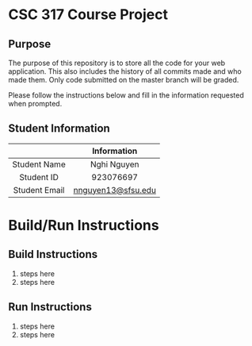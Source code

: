# CSC 317 Course Project

## Purpose

The purpose of this repository is to store all the code for your web application. This also includes the history of all commits made and who made them. Only code submitted on the master branch will be graded.

Please follow the instructions below and fill in the information requested when prompted.

## Student Information

|               | Information       |
|:-------------:|:-----------------:|
| Student Name  | Nghi Nguyen       |
| Student ID    | 923076697         |
| Student Email | nnguyen13@sfsu.edu|



# Build/Run Instructions

## Build Instructions
1. steps here
2. steps here

## Run Instructions
1. steps here
2. steps here 
